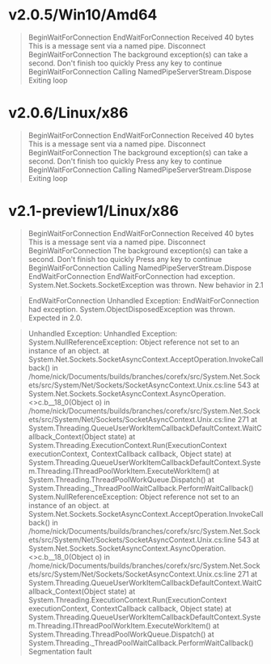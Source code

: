 ﻿# v2.0.5/Win10/Amd64

> BeginWaitForConnection
> EndWaitForConnection
> Received 40 bytes
> This is a message sent via a named pipe.
> Disconnect
> BeginWaitForConnection
> The background exception(s) can take a second. Don't finish too quickly
> Press any key to continue
> BeginWaitForConnection
> Calling NamedPipeServerStream.Dispose
> Exiting loop

# v2.0.6/Linux/x86

> BeginWaitForConnection
> EndWaitForConnection
> Received 40 bytes
> This is a message sent via a named pipe.
> Disconnect
> BeginWaitForConnection
> The background exception(s) can take a second. Don't finish too quickly
> Press any key to continue
> BeginWaitForConnection
> Calling NamedPipeServerStream.Dispose
> Exiting loop

# v2.1-preview1/Linux/x86

> BeginWaitForConnection
> EndWaitForConnection
> Received 40 bytes
> This is a message sent via a named pipe.
> Disconnect
> BeginWaitForConnection
> The background exception(s) can take a second. Don't finish too quickly
> Press any key to continue
> BeginWaitForConnection
> Calling NamedPipeServerStream.Dispose
> EndWaitForConnection
> EndWaitForConnection had exception.
> System.Net.Sockets.SocketException was thrown. New behavior in 2.1

> EndWaitForConnection
> Unhandled Exception: EndWaitForConnection had exception.
> System.ObjectDisposedException was thrown. Expected in 2.0.

> Unhandled Exception:
> Unhandled Exception: System.NullReferenceException: Object reference not set to an instance of an object.
>    at System.Net.Sockets.SocketAsyncContext.AcceptOperation.InvokeCallback() in /home/nick/Documents/builds/branches/corefx/src/System.Net.Sockets/src/System/Net/Sockets/SocketAsyncContext.Unix.cs:line 543
>    at System.Net.Sockets.SocketAsyncContext.AsyncOperation.<>c.<TryCancel>b__18_0(Object o) in /home/nick/Documents/builds/branches/corefx/src/System.Net.Sockets/src/System/Net/Sockets/SocketAsyncContext.Unix.cs:line 271
>    at System.Threading.QueueUserWorkItemCallbackDefaultContext.WaitCallback_Context(Object state)
>    at System.Threading.ExecutionContext.Run(ExecutionContext executionContext, ContextCallback callback, Object state)
>    at System.Threading.QueueUserWorkItemCallbackDefaultContext.System.Threading.IThreadPoolWorkItem.ExecuteWorkItem()
>    at System.Threading.ThreadPoolWorkQueue.Dispatch()
>    at System.Threading._ThreadPoolWaitCallback.PerformWaitCallback()
> System.NullReferenceException: Object reference not set to an instance of an object.
>    at System.Net.Sockets.SocketAsyncContext.AcceptOperation.InvokeCallback() in /home/nick/Documents/builds/branches/corefx/src/System.Net.Sockets/src/System/Net/Sockets/SocketAsyncContext.Unix.cs:line 543
>    at System.Net.Sockets.SocketAsyncContext.AsyncOperation.<>c.<TryCancel>b__18_0(Object o) in /home/nick/Documents/builds/branches/corefx/src/System.Net.Sockets/src/System/Net/Sockets/SocketAsyncContext.Unix.cs:line 271
>    at System.Threading.QueueUserWorkItemCallbackDefaultContext.WaitCallback_Context(Object state)
>    at System.Threading.ExecutionContext.Run(ExecutionContext executionContext, ContextCallback callback, Object state)
>    at System.Threading.QueueUserWorkItemCallbackDefaultContext.System.Threading.IThreadPoolWorkItem.ExecuteWorkItem()
>    at System.Threading.ThreadPoolWorkQueue.Dispatch()
>    at System.Threading._ThreadPoolWaitCallback.PerformWaitCallback()
> Segmentation fault